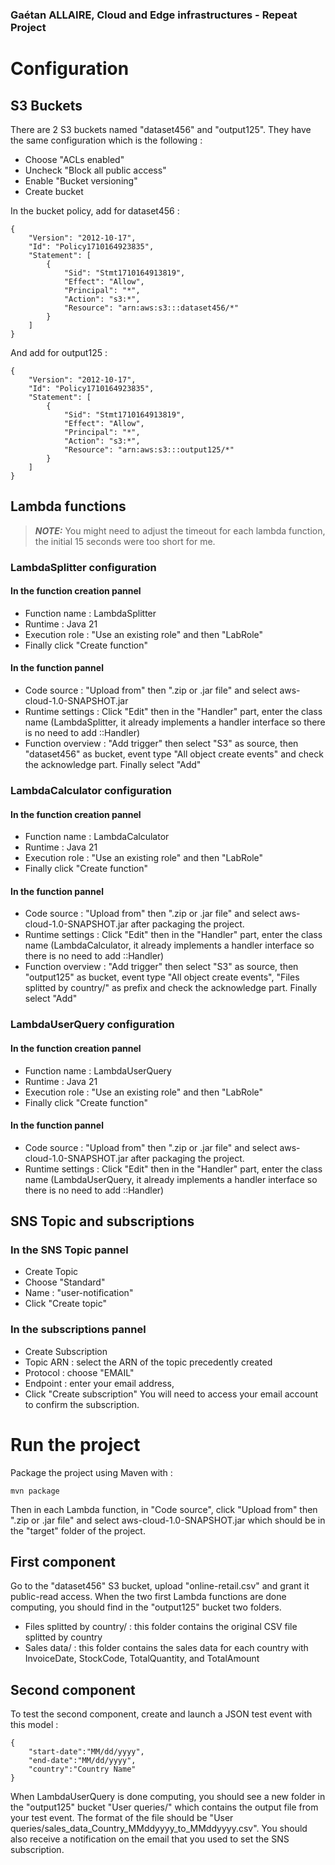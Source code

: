 ### Gaétan ALLAIRE, Cloud and Edge infrastructures - Repeat Project

# Configuration 

## S3 Buckets

There are 2 S3 buckets named "dataset456" and "output125".
They have the same configuration which is the following :

- Choose "ACLs enabled"
- Uncheck "Block all public access" 
- Enable "Bucket versioning"
- Create bucket

In the bucket policy, add for dataset456 : 

```
{
    "Version": "2012-10-17",
    "Id": "Policy1710164923835",
    "Statement": [
        {
            "Sid": "Stmt1710164913819",
            "Effect": "Allow",
            "Principal": "*",
            "Action": "s3:*",
            "Resource": "arn:aws:s3:::dataset456/*"
        }
    ]
}
```

And add for output125 :

```
{
    "Version": "2012-10-17",
    "Id": "Policy1710164923835",
    "Statement": [
        {
            "Sid": "Stmt1710164913819",
            "Effect": "Allow",
            "Principal": "*",
            "Action": "s3:*",
            "Resource": "arn:aws:s3:::output125/*"
        }
    ]
}
```

## Lambda functions 

> **_NOTE:_** You might need to adjust the timeout for each lambda function, the initial 15 seconds were too short for me.

### LambdaSplitter configuration 

#### In the function creation pannel 

- Function name : LambdaSplitter 
- Runtime : Java 21 
- Execution role : "Use an existing role" and then "LabRole"
- Finally click "Create function"

#### In the function pannel

- Code source : "Upload from" then ".zip or .jar file" and select aws-cloud-1.0-SNAPSHOT.jar
- Runtime settings : Click "Edit" then in the "Handler" part, enter the class name (LambdaSplitter, it already implements a handler interface so there is no need to add ::Handler)
- Function overview : "Add trigger" then select "S3" as source, then "dataset456" as bucket, event type "All object create events" and check the acknowledge part. Finally select "Add"

### LambdaCalculator configuration 

#### In the function creation pannel 

- Function name : LambdaCalculator 
- Runtime : Java 21
- Execution role : "Use an existing role" and then "LabRole"
- Finally click "Create function"

#### In the function pannel 

- Code source : "Upload from" then ".zip or .jar file" and select aws-cloud-1.0-SNAPSHOT.jar after packaging the project.
- Runtime settings : Click "Edit" then in the "Handler" part, enter the class name (LambdaCalculator, it already implements a handler interface so there is no need to add ::Handler)
- Function overview : "Add trigger" then select "S3" as source, then "output125" as bucket, event type "All object create events", "Files splitted by country/" as prefix and check the acknowledge part. Finally select "Add"

### LambdaUserQuery configuration

#### In the function creation pannel 

- Function name : LambdaUserQuery 
- Runtime : Java 21 
- Execution role : "Use an existing role" and then "LabRole"
- Finally click "Create function"

#### In the function pannel 

- Code source : "Upload from" then ".zip or .jar file" and select aws-cloud-1.0-SNAPSHOT.jar after packaging the project.
- Runtime settings : Click "Edit" then in the "Handler" part, enter the class name (LambdaUserQuery, it already implements a handler interface so there is no need to add ::Handler)

## SNS Topic and subscriptions

### In the SNS Topic pannel 

- Create Topic 
- Choose "Standard"
- Name : "user-notification"
- Click "Create topic"

### In the subscriptions pannel 

- Create Subscription
- Topic ARN : select the ARN of the topic precedently created
- Protocol : choose "EMAIL"
- Endpoint : enter your email address, 
- Click "Create subscription"
You will need to access your email account to confirm the subscription. 

# Run the project

Package the project using Maven with :
```
mvn package
```
Then in each Lambda function, in "Code source", click "Upload from" then ".zip or .jar file" and select aws-cloud-1.0-SNAPSHOT.jar which should be in the "target" folder of the project.

## First component

Go to the "dataset456" S3 bucket, upload "online-retail.csv" and grant it public-read access.
When the two first Lambda functions are done computing, you should find in the "output125" bucket two folders.
- Files splitted by country/ : this folder contains the original CSV file splitted by country
- Sales data/ : this folder contains the sales data for each country with InvoiceDate, StockCode, TotalQuantity, and TotalAmount

## Second component

To test the second component, create and launch a JSON test event with this model :

```
{
    "start-date":"MM/dd/yyyy",
    "end-date":"MM/dd/yyyy",
    "country":"Country Name"
}
```

When LambdaUserQuery is done computing, you should see a new folder in the "output125" bucket "User queries/" which contains the output file from your test event. The format of the file should be "User queries/sales_data_Country_MMddyyyy_to_MMddyyyy.csv". You should also receive a notification on the email that you used to set the SNS subscription.